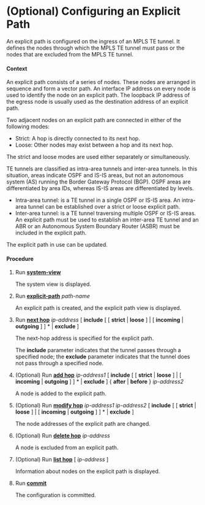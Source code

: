 (Optional) Configuring an Explicit Path
=======================================

An explicit path is configured on the ingress of an MPLS TE tunnel. It defines the nodes through which the MPLS TE tunnel must pass or the nodes that are excluded from the MPLS TE tunnel.

#### Context

An explicit path consists of a series of nodes. These nodes are arranged in sequence and form a vector path. An interface IP address on every node is used to identify the node on an explicit path. The loopback IP address of the egress node is usually used as the destination address of an explicit path.

Two adjacent nodes on an explicit path are connected in either of the following modes:

* Strict: A hop is directly connected to its next hop.
* Loose: Other nodes may exist between a hop and its next hop.

The strict and loose modes are used either separately or simultaneously.

TE tunnels are classified as intra-area tunnels and inter-area tunnels. In this situation, areas indicate OSPF and IS-IS areas, but not an autonomous system (AS) running the Border Gateway Protocol (BGP). OSPF areas are differentiated by area IDs, whereas IS-IS areas are differentiated by levels.

* Intra-area tunnel: is a TE tunnel in a single OSPF or IS-IS area. An intra-area tunnel can be established over a strict or loose explicit path.
* Inter-area tunnel: is a TE tunnel traversing multiple OSPF or IS-IS areas. An explicit path must be used to establish an inter-area TE tunnel and an ABR or an Autonomous System Boundary Router (ASBR) must be included in the explicit path.

The explicit path in use can be updated.


#### Procedure

1. Run [**system-view**](cmdqueryname=system-view)
   
   
   
   The system view is displayed.
2. Run [**explicit-path**](cmdqueryname=explicit-path) *path-name*
   
   
   
   An explicit path is created, and the explicit path view is displayed.
3. Run [**next hop**](cmdqueryname=next+hop) *ip-address* [ **include** [ [ **strict** | **loose** ] | [ **incoming** | **outgoing** ] ] \* | **exclude** ]
   
   
   
   The next-hop address is specified for the explicit path.
   
   
   
   The **include** parameter indicates that the tunnel passes through a specified node; the **exclude** parameter indicates that the tunnel does not pass through a specified node.
4. (Optional) Run [**add hop**](cmdqueryname=add+hop) *ip-address1* [ **include** [ [ **strict** | **loose** ] | [ **incoming** | **outgoing** ] ] \* | **exclude** ] { **after** | **before** } *ip-address2*
   
   
   
   A node is added to the explicit path.
5. (Optional) Run [**modify hop**](cmdqueryname=modify+hop) *ip-address1* *ip-address2* [ **include** [ [ **strict** | **loose** ] | [ **incoming** | **outgoing** ] ] \* | **exclude** ]
   
   
   
   The node addresses of the explicit path are changed.
6. (Optional) Run [**delete hop**](cmdqueryname=delete+hop) *ip-address*
   
   
   
   A node is excluded from an explicit path.
7. (Optional) Run [**list hop**](cmdqueryname=list+hop) [ *ip-address* ]
   
   
   
   Information about nodes on the explicit path is displayed.
8. Run [**commit**](cmdqueryname=commit)
   
   
   
   The configuration is committed.
